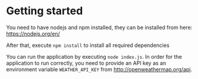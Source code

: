 # Getting started

You need to have nodejs and npm installed, they can be installed from here: https://nodejs.org/en/

After that, execute `npm install` to install all required dependencies

You can run the application by executing `node index.js`. In order for the application to run correctly, you need to provide an API key as an environment variable `WEATHER_API_KEY` from http://openweathermap.org/api.